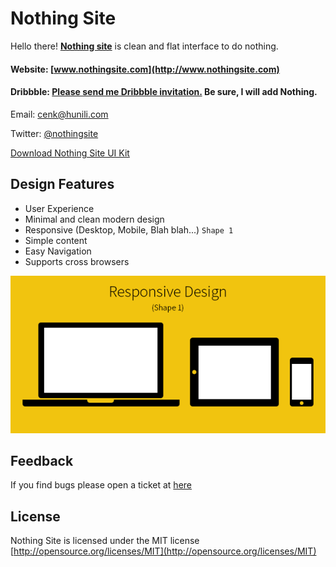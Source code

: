 # Nothing Site

Hello there! **[Nothing site](http://www.nothingsite.com)** is clean and flat interface to do nothing.

#### Website: [www.nothingsite.com](http://www.nothingsite.com)

#### Dribbble: [Please send me Dribbble invitation.](mailto:cenk@hunili.com) Be sure, I will add Nothing.

Email: [cenk@hunili.com](mailto:cenk@hunili.com)

Twitter: [@nothingsite](https://twitter.com/nothingsite)

[Download Nothing Site UI Kit](http://www.nothingsite.com/nothinsite-ui-kit.zip)

## Design Features

* User Experience
* Minimal and clean modern design
* Responsive (Desktop, Mobile, Blah blah...) ` Shape 1 `
* Simple content
* Easy Navigation
* Supports cross browsers

![Responsive Design](responsive.png)

## Feedback

If you find bugs please open a ticket at [here](https://github.com/cenkcakmak/nothingsite.github.io/issues)

## License

Nothing Site is licensed under the MIT license [http://opensource.org/licenses/MIT](http://opensource.org/licenses/MIT)